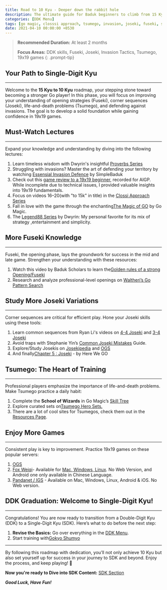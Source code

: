 ```yaml
---
title: Road to 10 Kyu - Deeper down the rabbit hole
description: The ultimate guide for Baduk beginners to climb from 15 Kyu to 10 Kyu with strategic learning and practice tips.
categories: [DDK Menu]
tags: [go magic, closssi approach, tsumego, invasion, joseki, fuseki, styles of play, 19x19, ddk roadmap]
date: 2021-04-10 00:00:00 +0530
---
```


> **Recommended Duration:** At least 2 months
>
> **Focus Areas:** DDK skills, Fuseki, Joseki, Invasion Tactics, Tsumego, 19x19 games 
{: .prompt-tip}

## Your Path to Single-Digit Kyu

---

Welcome to the **15 Kyu to 10 Kyu** roadmap, your stepping stone toward becoming a stronger Go player! In this phase, you will focus on improving your understanding of opening strategies (Fuseki), corner sequences (Joseki), life-and-death problems (Tsumego), and defending against invasions. The goal is to develop a solid foundation while gaining confidence in 19x19 games.

## Must-Watch Lectures

---

Expand your knowledge and understanding by diving into the following lectures:
1. Learn timeless wisdom with Dwyrin's insightful <a href="https://youtube.com/playlist?list=PLv4MbeLo6yXnbkdZjZVClGf85i-HgxlNB&si=SAcPxU6c0CmhMO3J"   target="_blank" rel="nofollow noopener noreferrer">Proverbs Series</a>
2. Struggling with invasions? Master the art of defending your territory by watching <a href="https://youtu.be/I_OxUfYaUxA?si=7fFAahO4GA8kejp5" target="_blank" rel="nofollow noopener noreferrer">Essensial Invasion Defence</a> by SimpleBaduk
3. Check out this <a href="https://www.youtube.com/watch?v=m8YFwAy8Chs" target="_blank" rel="nofollow noopener noreferrer">game review to a 19x19 beginner</a>, recorded for AIGP. While incomplete due to technical issues, I provided valuable insights into 19x19 fundamentals. 
4. Focus on videos 16–20(with "to 15k" in title) in the <a href="https://youtube.com/playlist?list=PL5mVjO5OFYSymMy2Mixl7E5vpwFDO_0B4&si=C_V23Nfre_AJsK2M" target="_blank" rel="nofollow noopener noreferrer">Clossi Approach Series</a>
5. Fall in love with the game through the enchanting<a href="https://youtube.com/playlist?list=PL4DLlaT_bvDGzWXn79gfbguceUTHEXhnZ&si=7p2LlHpVhMCd96CN" target="_blank" rel="nofollow noopener noreferrer">The Magic of GO</a> by Go Magic.
6. The <a href="https://youtube.com/playlist?list=PLcp64-DMUgeGee_UhonIGm2Sqf4yT-Afx&si=pwh4xvsZrHOEyawa" target="_blank" rel="nofollow noopener noreferrer">Legend88 Series</a> by Dwyrin: My personal favorite for its mix of strategy ,entertainment and simplicity.

## More Fuseki Knowledge

---

Fuseki, the opening phase, lays the groundwork for success in the mid and late game. Strengthen your understanding with these resources:
1. Watch this video by Baduk Scholars to learn the<a href="https://www.youtube.com/watch?v=r6LEmftsG2g" target="_blank" rel="nofollow noopener noreferrer">Golden rules of a strong Opening/Fuseki</a>
2. Research and analyze professional-level openings on <a href="https://ps.waltheri.net/" target="_blank" rel="nofollow noopener noreferrer">Waltheri’s Go Pattern Search</a>

## Study More Joseki Variations

---

Corner sequences are critical for efficient play. Hone your Joseki skills using these tools:
1. Learn common sequences from Ryan Li's videos on <a href="https://youtu.be/XTjCM_dLYvM?si=IVTWlaeVaoewje56" target="_blank" rel="nofollow noopener noreferrer">4-4 Joseki</a> and <a href="https://youtu.be/4q09Gq2C7-Y?si=Cjph03ztyJdMS1kx" target="_blank" rel="nofollow noopener noreferrer">3-4 Joseki</a>
2. Avoid traps with Stephanie Yin’s <a href="https://youtu.be/N4TkdUpRJjU?si=bwjrROpw9egar2fW" target="_blank" rel="nofollow noopener noreferrer">Common Joseki Mistakes</a> Guide.
3. Explore/Study Josekis on <a href="https://www.josekipedia.com/" target="_blank" rel="nofollow noopener noreferrer">Josekipedia</a> and <a href="https://online-go.com/joseki/" target="_blank" rel="nofollow noopener noreferrer">OGS</a>
4. And finally<a href="https://youtube.com/playlist?list=PLsIslX1eRChLX1hnK0phW0EGiME2zp9rc&si=wJI3I0vlbZjiT0Om" target="_blank" rel="nofollow noopener noreferrer">Chapter 5 : Joseki</a> - by Here We GO

## Tsumego: The Heart of Training

---

Professional players emphasize the importance of life-and-death problems. Make Tsumego practice a daily habit:

1. Complete the **School of Wizards** in Go Magic’s  <a href="https://gomagic.org/go-problems/" target="_blank" rel="nofollow noopener noreferrer">Skill Tree</a>
2. Explore curated sets on<a href="https://tsumego-hero.com/sets" target="_blank" rel="nofollow noopener noreferrer">Tsumego Hero Sets.</a>
3. There are a lot of cool sites for Tsumegos, check them out in the [Resources Page](/posts/weiqi-resources/).

## Enjoy More Games

---

Consistent play is key to improvement. Practice 19x19 games on these popular servers:
1. <a href="https://online-go.com/" target="_blank" rel="nofollow noopener noreferrer">OGS</a>
2. <a href="https://www.foxwq.com/ " target="_blank" rel="nofollow noopener noreferrer">Fox Weiqi</a>- Available for <a href="https://openfoxwq.github.io/"   target="_blank" rel="nofollow noopener noreferrer">Mac, Windows, Linux</a>. No Web Version, and Android one only available in Chinese Language.
3. <a href="https://pandanet-igs.com/communities/pandanet" target="_blank" rel="nofollow noopener noreferrer">Pandanet / IGS</a> - Available on Mac,
Windows, Linux, Android & iOS. No Web version.

## DDK Graduation: Welcome to Single-Digit Kyu!

---

Congratulations! You are now ready to transition from a Double-Digit Kyu (DDK) to a Single-Digit Kyu (SDK). Here’s what to do before the next step:

1. **Revise the Basics:** Go over everything in the [DDK Menu](/categories/ddk-menu).  
2. Start training with<a href="https://www.youtube.com/@HereWeGameOfGo/playlists" target="_blank" rel="nofollow noopener noreferrer">Gokyo Shumyo</a>

---

By following this roadmap with dedication, you’ll not only achieve 10 Kyu but also set yourself up for success in your journey to SDK and beyond. Enjoy the process, and keep playing! 🚀

**Now you're ready to Dive into SDK Content:** [SDK Section](/posts/sdk)

_**Good Luck, Have Fun!**_